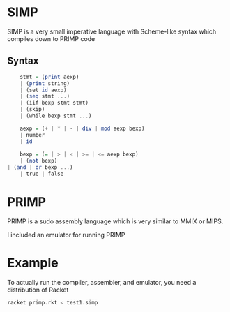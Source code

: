 # SIMP

SIMP is a very small imperative language with Scheme-like syntax which compiles down to PRIMP code

## Syntax
```haskell
    stmt = (print aexp)
    | (print string)
    | (set id aexp)
    | (seq stmt ...)
    | (iif bexp stmt stmt)
    | (skip)
    | (while bexp stmt ...)

    aexp = (+ | * | - | div | mod aexp bexp)
    | number
    | id
    
    bexp = (= | > | < | >= | <= aexp bexp)
    | (not bexp)
| (and | or bexp ...)
    | true | false
```

# PRIMP

PRIMP is a sudo assembly language which is very similar to MMIX or MIPS.

I included an emulator for running PRIMP

# Example

To actually run the compiler, assembler, and emulator, you need a distribution of Racket

```bash
racket primp.rkt < test1.simp
```
